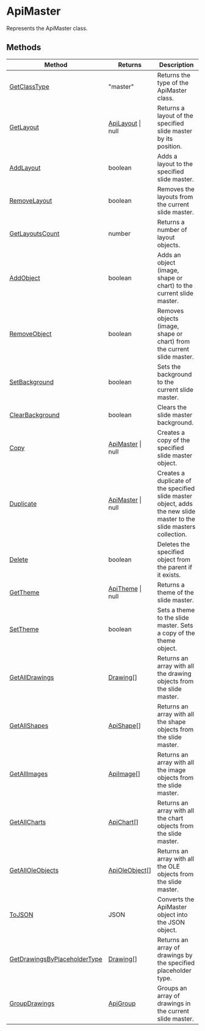 # ApiMaster

Represents the ApiMaster class.


## Methods

| Method | Returns | Description |
| ------ | ------- | ----------- |
| [GetClassType](./Methods/GetClassType.md) | "master" | Returns the type of the ApiMaster class. |
| [GetLayout](./Methods/GetLayout.md) | [ApiLayout](../ApiLayout/ApiLayout.md) \| null | Returns a layout of the specified slide master by its position. |
| [AddLayout](./Methods/AddLayout.md) | boolean | Adds a layout to the specified slide master. |
| [RemoveLayout](./Methods/RemoveLayout.md) | boolean | Removes the layouts from the current slide master. |
| [GetLayoutsCount](./Methods/GetLayoutsCount.md) | number | Returns a number of layout objects. |
| [AddObject](./Methods/AddObject.md) | boolean | Adds an object (image, shape or chart) to the current slide master. |
| [RemoveObject](./Methods/RemoveObject.md) | boolean | Removes objects (image, shape or chart) from the current slide master. |
| [SetBackground](./Methods/SetBackground.md) | boolean | Sets the background to the current slide master. |
| [ClearBackground](./Methods/ClearBackground.md) | boolean | Clears the slide master background. |
| [Copy](./Methods/Copy.md) | [ApiMaster](../ApiMaster/ApiMaster.md) \| null | Creates a copy of the specified slide master object. |
| [Duplicate](./Methods/Duplicate.md) | [ApiMaster](../ApiMaster/ApiMaster.md) \| null | Creates a duplicate of the specified slide master object, adds the new slide master to the slide masters collection. |
| [Delete](./Methods/Delete.md) | boolean | Deletes the specified object from the parent if it exists. |
| [GetTheme](./Methods/GetTheme.md) | [ApiTheme](../ApiTheme/ApiTheme.md) \| null | Returns a theme of the slide master. |
| [SetTheme](./Methods/SetTheme.md) | boolean | Sets a theme to the slide master. Sets a copy of the theme object. |
| [GetAllDrawings](./Methods/GetAllDrawings.md) | [Drawing](../Enumeration/Drawing.md)[] | Returns an array with all the drawing objects from the slide master. |
| [GetAllShapes](./Methods/GetAllShapes.md) | [ApiShape](../ApiShape/ApiShape.md)[] | Returns an array with all the shape objects from the slide master. |
| [GetAllImages](./Methods/GetAllImages.md) | [ApiImage](../ApiImage/ApiImage.md)[] | Returns an array with all the image objects from the slide master. |
| [GetAllCharts](./Methods/GetAllCharts.md) | [ApiChart](../ApiChart/ApiChart.md)[] | Returns an array with all the chart objects from the slide master. |
| [GetAllOleObjects](./Methods/GetAllOleObjects.md) | [ApiOleObject](../ApiOleObject/ApiOleObject.md)[] | Returns an array with all the OLE objects from the slide master. |
| [ToJSON](./Methods/ToJSON.md) | JSON | Converts the ApiMaster object into the JSON object. |
| [GetDrawingsByPlaceholderType](./Methods/GetDrawingsByPlaceholderType.md) | [Drawing](../Enumeration/Drawing.md)[] | Returns an array of drawings by the specified placeholder type. |
| [GroupDrawings](./Methods/GroupDrawings.md) | [ApiGroup](../ApiGroup/ApiGroup.md) | Groups an array of drawings in the current slide master. |
